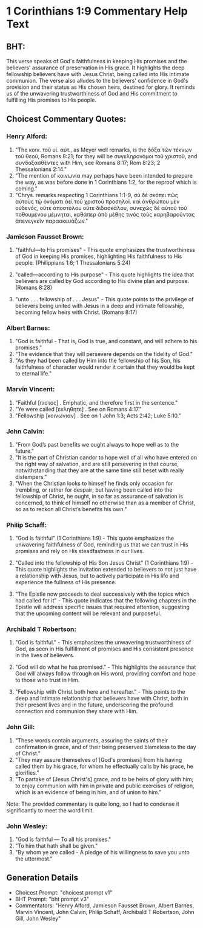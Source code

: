 # 1 Corinthians 1:9 Commentary Help Text

## BHT:
This verse speaks of God's faithfulness in keeping His promises and the believers' assurance of preservation in His grace. It highlights the deep fellowship believers have with Jesus Christ, being called into His intimate communion. The verse also alludes to the believers' confidence in God's provision and their status as His chosen heirs, destined for glory. It reminds us of the unwavering trustworthiness of God and His commitment to fulfilling His promises to His people.

## Choicest Commentary Quotes:
### Henry Alford:
1. "The κοιν. τοῦ υἱ. αὐτ., as Meyer well remarks, is the δόξα τῶν τέκνων τοῦ θεοῦ, Romans 8:21; for they will be συγκληρονόμοι τοῦ χριστοῦ, and συνδοξασθέντες with Him, see Romans 8:17; Rom 8:23; 2 Thessalonians 2:14." 
2. "The mention of κοινωνία may perhaps have been intended to prepare the way, as was before done in 1 Corinthians 1:2, for the reproof which is coming."
3. "Chrys. remarks respecting 1 Corinthians 1:1-9, σὺ δὲ σκόπει πῶς αὐτοὺς τῷ ὀνόματι ἀεὶ τοῦ χριστοῦ προσηλοῖ. καὶ ἀνθρώπου μὲν οὐδενός, οὔτε ἀποστόλου οὔτε διδασκάλου, συνεχῶς δὲ αὐτοῦ τοῦ ποθουμένου μέμνηται, καθάπερ ἀπὸ μέθης τινὸς τοὺς καρηβαροῦντας ἀπενεγκεῖν παρασκευάζων."

### Jamieson Fausset Brown:
1. "faithful—to His promises" - This quote emphasizes the trustworthiness of God in keeping His promises, highlighting His faithfulness to His people. (Philippians 1:6; 1 Thessalonians 5:24)

2. "called—according to His purpose" - This quote highlights the idea that believers are called by God according to His divine plan and purpose. (Romans 8:28)

3. "unto . . . fellowship of . . . Jesus" - This quote points to the privilege of believers being united with Jesus in a deep and intimate fellowship, becoming fellow heirs with Christ. (Romans 8:17)

### Albert Barnes:
1. "God is faithful - That is, God is true, and constant, and will adhere to his promises."
2. "The evidence that they will persevere depends on the fidelity of God."
3. "As they had been called by Him into the fellowship of his Son, his faithfulness of character would render it certain that they would be kept to eternal life."

### Marvin Vincent:
1. "Faithful [πιστος] . Emphatic, and therefore first in the sentence." 
2. "Ye were called [εκληθητε] . See on Romans 4:17." 
3. "Fellowship [κοινωνιαν] . See on 1 John 1:3; Acts 2:42; Luke 5:10."

### John Calvin:
1. "From God’s past benefits we ought always to hope well as to the future."
2. "It is the part of Christian candor to hope well of all who have entered on the right way of salvation, and are still persevering in that course, notwithstanding that they are at the same time still beset with really distempers."
3. "When the Christian looks to himself he finds only occasion for trembling, or rather for despair; but having been called into the fellowship of Christ, he ought, in so far as assurance of salvation is concerned, to think of himself no otherwise than as a member of Christ, so as to reckon all Christ’s benefits his own."

### Philip Schaff:
1. "God is faithful" (1 Corinthians 1:9) - This quote emphasizes the unwavering faithfulness of God, reminding us that we can trust in His promises and rely on His steadfastness in our lives.

2. "Called into the fellowship of His Son Jesus Christ" (1 Corinthians 1:9) - This quote highlights the invitation extended to believers to not just have a relationship with Jesus, but to actively participate in His life and experience the fullness of His presence.

3. "The Epistle now proceeds to deal successively with the topics which had called for it" - This quote indicates that the following chapters in the Epistle will address specific issues that required attention, suggesting that the upcoming content will be relevant and purposeful.

### Archibald T Robertson:
1. "God is faithful." - This emphasizes the unwavering trustworthiness of God, as seen in His fulfillment of promises and His consistent presence in the lives of believers.

2. "God will do what he has promised." - This highlights the assurance that God will always follow through on His word, providing comfort and hope to those who trust in Him.

3. "Fellowship with Christ both here and hereafter." - This points to the deep and intimate relationship that believers have with Christ, both in their present lives and in the future, underscoring the profound connection and communion they share with Him.

### John Gill:
1. "These words contain arguments, assuring the saints of their confirmation in grace, and of their being preserved blameless to the day of Christ."
2. "They may assure themselves of [God's promises] from his having called them by his grace, for whom he effectually calls by his grace, he glorifies."
3. "To partake of [Jesus Christ's] grace, and to be heirs of glory with him; to enjoy communion with him in private and public exercises of religion, which is an evidence of being in him, and of union to him."

Note: The provided commentary is quite long, so I had to condense it significantly to meet the word limit.

### John Wesley:
1. "God is faithful — To all his promises." 
2. "To him that hath shall be given." 
3. "By whom ye are called - A pledge of his willingness to save you unto the uttermost."


## Generation Details
- Choicest Prompt: "choicest prompt v1"
- BHT Prompt: "bht prompt v3"
- Commentators: "Henry Alford, Jamieson Fausset Brown, Albert Barnes, Marvin Vincent, John Calvin, Philip Schaff, Archibald T Robertson, John Gill, John Wesley"

